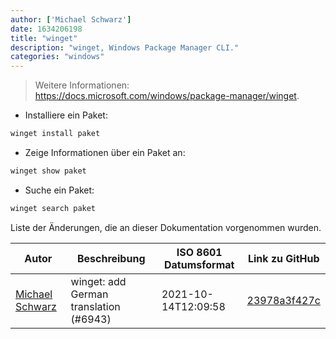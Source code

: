 ```yaml
---
author: ['Michael Schwarz']
date: 1634206198
title: "winget"
description: "winget, Windows Package Manager CLI."
categories: "windows"
---
```

> Weitere Informationen: <https://docs.microsoft.com/windows/package-manager/winget>.

- Installiere ein Paket:

```bash
winget install paket
```

- Zeige Informationen über ein Paket an:

```bash
winget show paket
```

- Suche ein Paket:

```bash
winget search paket
```
Liste der Änderungen, die an dieser Dokumentation vorgenommen wurden.


Autor | Beschreibung | ISO 8601 Datumsformat | Link zu GitHub
------|-----|-----|-----
[Michael Schwarz](mailto:contact@micschwarz.dev) | winget: add German translation (#6943) | 2021-10-14T12:09:58 | [23978a3f427c](https://github.com/tldr-pages/tldr/commit/23978a3f427c690f1fcb40289f3ea7c9cb7fba6b)

